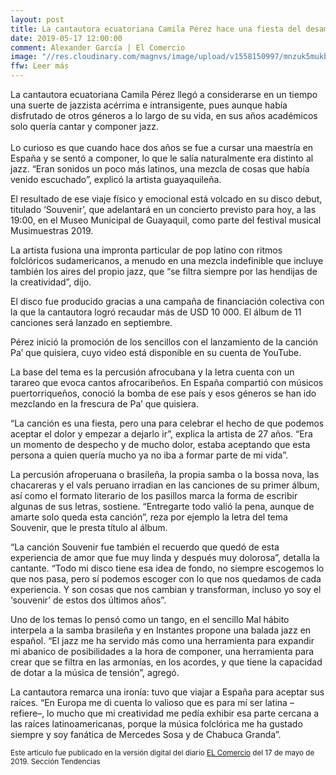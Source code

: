 ```yaml
---
layout: post
title: La cantautora ecuatoriana Camila Pérez hace una fiesta del desamor
date: 2019-05-17 12:00:00
comment: Alexander García | El Comercio
image: "//res.cloudinary.com/magnvs/image/upload/v1558150997/mnzuk5mukbayxtzgh3ym.jpg"
ffw: Leer más
---
```

La cantautora ecuatoriana Camila Pérez llegó a considerarse en un tiempo una suerte de jazzista acérrima e intransigente, pues aunque había disfrutado de otros géneros a lo largo de su vida, en sus años académicos solo quería cantar y componer jazz.<br /><br />Lo curioso es que cuando hace dos años se fue a cursar una maestría en España y se sentó a componer, lo que le salía naturalmente era distinto al jazz. “Eran sonidos un poco más latinos, una mezcla de cosas que había venido escuchado”, explicó la artista guayaquileña.

El resultado de ese viaje físico y emocional está volcado en su disco debut, titulado ‘Souvenir’, que adelantará en un concierto previsto para hoy, a las 19:00, en el Museo Municipal de Guayaquil, como parte del festival musical Musimuestras 2019.

La artista fusiona una impronta particular de pop latino con ritmos folclóricos suda­mericanos, a menudo en una mezcla indefinible que incluye también los aires del propio jazz, que “se filtra siempre por las hendijas de la creatividad”, dijo.

El disco fue producido gracias a una campaña de financiación colectiva con la que la cantautora logró recaudar más de USD 10 000. El álbum de 11 canciones será lanzado en septiembre.

Pérez inició la promoción de los sencillos con el lanzamiento de la canción Pa’ que quisiera, cuyo video está disponible en su cuenta de YouTube.

La base del tema es la percusión afrocubana y la letra cuenta con un tarareo que evoca cantos afrocaribeños. En España compartió con músicos puertorriqueños, conoció la bomba de ese país y esos géneros se han ido mezclando en la frescura de Pa’ que quisiera.

“La canción es una fiesta, pero una para celebrar el hecho de que podemos aceptar el dolor y empezar a dejarlo ir”, explica la artista de 27 años. “Era un momento de despecho y de mucho dolor, estaba aceptando que esta persona a quien quería mucho ya no iba a formar parte de mi vida”.

La percusión afroperuana o brasileña, la propia samba o la bossa nova, las chacareras y el vals peruano irradian en las canciones de su primer álbum, así como el formato literario de los pasillos marca la forma de escribir algunas de sus letras, sostiene. “Entregarte todo valió la pena, aunque de amarte solo queda esta canción”, ­reza por ejemplo la letra del tema Souvenir, que le presta título al álbum.

“La canción Souvenir fue también el recuerdo que quedó de esta experiencia de amor que fue muy linda y después muy dolorosa”, detalla la cantante. “Todo mi disco tiene esa idea de fondo, no siempre escogemos lo que nos pasa, pero sí podemos escoger con lo que nos quedamos de cada experiencia. Y son cosas que nos cambian y transforman, incluso yo soy el ‘souvenir’ de estos dos últimos años”.

Uno de los temas lo pensó como un tango, en el sencillo Mal hábito interpela a la samba brasileña y en Instantes propone una balada jazz en español. “El jazz me ha servido más como una herramienta para expandir mi abanico de posibilidades a la hora de componer, una herramienta para crear que se filtra en las armonías, en los acordes, y que tiene la capacidad de dotar a la música de tensión”, agregó.

La cantautora remarca una ironía: tuvo que viajar a España para aceptar sus raíces. “En Europa me di cuenta lo valioso que es para mí ser latina –refiere–, lo mucho que mi creatividad me pedía exhibir esa parte cercana a las raíces latinoamericanas, porque la música folclórica me ha gustado siempre y soy fanática de Mercedes Sosa y de Chabuca Granda”.

<small>Este artículo fue publicado en la versión digital del diario [EL Comercio](//www.elcomercio.com/tendencias/cantautora-ecuatoriana-camila-perez-musica.html) del 17 de mayo de 2019. Sección Tendencias</small>
